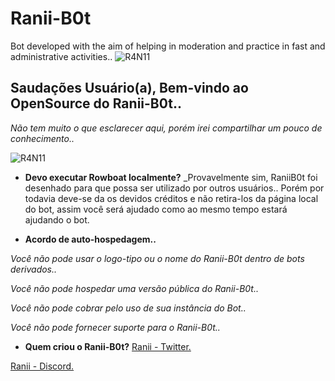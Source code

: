 # Ranii-B0t
Bot developed with the aim of helping in moderation and practice in fast and administrative activities..
![R4N11](https://i.imgur.com/O9Hv7dh.png)
## **Saudações Usuário(a), Bem-vindo ao OpenSource do Ranii-B0t..**
_Não tem muito o que esclarecer aqui, porém irei compartilhar um pouco de conhecimento.._

![R4N11](https://i.imgur.com/YaSc2os.png)

- **Devo executar Rowboat localmente?**
_Provavelmente sim, RaniiB0t foi desenhado para que possa ser utilizado por outros usuários.. Porém por todavia deve-se da os devidos créditos e não retira-los da página local do bot, assim você será ajudado como ao mesmo tempo estará ajudando o bot.

- **Acordo de auto-hospedagem..**

_Você não pode usar o logo-tipo ou o nome do Ranii-B0t dentro de bots derivados.._

_Você não pode hospedar uma versão pública do Ranii-B0t.._

_Você não pode cobrar pelo uso de sua instância do Bot.._

_Você não pode fornecer suporte para o Ranii-B0t.._

- **Quem criou o Ranii-B0t?**
[Ranii - Twitter.](https://twitter.com/RaniiReis)

[Ranii - Discord.](https://discord.gg/r2B7ave)
